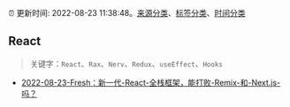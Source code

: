 :alarm_clock: 更新时间: 2022-08-23 11:38:48。[来源分类](../README.md)、[标签分类](../TAGS.md)、[时间分类](../TIMELINE.md)

## React


> 关键字：`React`、`Rax`、`Nerv`、`Redux`、`useEffect`、`Hooks`



- [2022-08-23-Fresh：新一代-React-全栈框架，能打败-Remix-和-Next.js-吗？](https://toutiao.io/k/9mza845) 